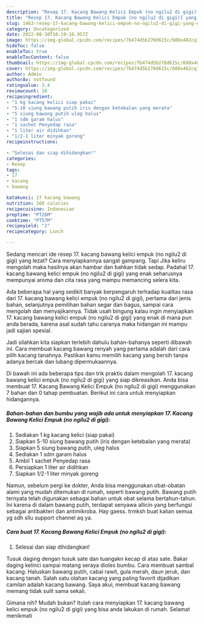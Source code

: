 ```yaml
---
description: "Resep 17. Kacang Bawang Kelici Empuk (no ngilu2 di gigi){ yang Enak Banget,  Menu Buat lebaran"
title: "Resep 17. Kacang Bawang Kelici Empuk (no ngilu2 di gigi){ yang Enak Banget,  Menu Buat lebaran"
slug: 1463-resep-17-kacang-bawang-kelici-empuk-no-ngilu2-di-gigi-yang-enak-banget-menu-buat-lebaran
category: Uncategorized
date: 2022-08-30T16:19:16.957Z
image: https://img-global.cpcdn.com/recipes/7b474d5b270d615c/680x482cq70/17-kacang-bawang-kelici-empuk-no-ngilu2-di-gigi-foto-resep-utama.jpg
hideToc: false
enableToc: true
enableTocContent: false
thumbnail: https://img-global.cpcdn.com/recipes/7b474d5b270d615c/680x482cq70/17-kacang-bawang-kelici-empuk-no-ngilu2-di-gigi-foto-resep-utama.jpg
cover: https://img-global.cpcdn.com/recipes/7b474d5b270d615c/680x482cq70/17-kacang-bawang-kelici-empuk-no-ngilu2-di-gigi-foto-resep-utama.jpg
author: Admin
authorAv: notfound
ratingvalue: 3.4
reviewcount: 10
recipeingredient:
- "1 kg kacang kelici siap pakai"
- "5-10 siung bawang putih iris dengan ketebalan yang merata"
- "5 siung bawang putih uleg halus"
- "1 sdm garam halus"
- "1 sachet Penyedap rasa"
- "1 liter air didihkan"
- "1/2-1 liter minyak goreng"
recipeinstructions:

- "Selesai dan siap dihidangkan!"
categories:
- Resep
tags:
- 17
- kacang
- bawang

katakunci: 17 kacang bawang 
nutrition: 160 calories
recipecuisine: Indonesian
preptime: "PT26M"
cooktime: "PT57M"
recipeyield: "2"
recipecategory: Lunch

---
```



Sedang mencari ide resep 17. kacang bawang kelici empuk (no ngilu2 di gigi) yang lezat? Cara menyiapkannya sangat gampang. Tapi Jika keliru mengolah maka hasilnya akan hambar dan bahkan tidak sedap. Padahal 17. kacang bawang kelici empuk (no ngilu2 di gigi) yang enak seharusnya mempunyai aroma dan cita rasa yang mampu memancing selera kita.


Ada beberapa hal yang sedikit banyak berpengaruh terhadap kualitas rasa dari 17. kacang bawang kelici empuk (no ngilu2 di gigi), pertama dari jenis bahan, selanjutnya pemilihan bahan segar dan bagus, sampai cara mengolah dan menyajikannya. Tidak usah bingung kalau ingin menyiapkan 17. kacang bawang kelici empuk (no ngilu2 di gigi) yang enak di mana pun anda berada, karena asal sudah tahu caranya maka hidangan ini mampu jadi sajian spesial.

Jadi silahkan kita siapkan terlebih dahulu bahan-bahanya seperti dibawah ini. Cara membuat kacang bawang renyah yang pertama adalah dari cara pilih kacang tanahnya. Pastikan kamu memilih kacang yang bersih tanpa adanya bercak dan lubang dipermukaannya.


Di bawah ini ada beberapa tips dan trik praktis dalam mengolah 17. kacang bawang kelici empuk (no ngilu2 di gigi) yang siap dikreasikan. Anda bisa membuat 17. Kacang Bawang Kelici Empuk (no ngilu2 di gigi) menggunakan 7 bahan dan 0 tahap pembuatan. Berikut ini cara untuk menyiapkan hidangannya.

<!--inarticleads1-->

##### Bahan-bahan dan bumbu yang wajib ada untuk menyiapkan 17. Kacang Bawang Kelici Empuk (no ngilu2 di gigi):

1. Sediakan 1 kg kacang kelici (siap pakai)
1. Siapkan 5-10 siung bawang putih (iris dengan ketebalan yang merata)
1. Siapkan 5 siung bawang putih, uleg halus
1. Sediakan 1 sdm garam halus
1. Ambil 1 sachet Penyedap rasa
1. Persiapkan 1 liter air didihkan
1. Siapkan 1/2-1 liter minyak goreng


Namun, sebelum pergi ke dokter, Anda bisa menggunakan obat-obatan alami yang mudah ditemukan di rumah, seperti bawang putih. Bawang putih ternyata telah digunakan sebagai bahan untuk obat selama bertahun-tahun. Ini karena di dalam bawang putih, terdapat senyawa allicin yang berfungsi sebagai antibakteri dan antimikroba. Hay gaess. trmksh buat kalian semua yg sdh sllu support channel aq ya. 

<!--inarticleads2-->

##### Cara buat 17. Kacang Bawang Kelici Empuk (no ngilu2 di gigi):


1. Selesai dan siap dihidangkan!

Tusuk daging dengan tusuk sate dan tuangakn kecap di atas sate. Bakar daging kelinci sampai matang seraya dioles bumbu. Cara membuat sambal kacang: Haluskan bawang putih, cabai rawit, gula merah, daun jeruk, dan kacang tanah. Salah satu olahan kacang yang paling favorit dijadikan camilan adalah kacang bawang. Saya akui, membuat kacang bawang memang tidak sulit sama sekali. 

Gimana nih? Mudah bukan? Itulah cara menyiapkan 17. kacang bawang kelici empuk (no ngilu2 di gigi) yang bisa anda lakukan di rumah. Selamat menikmati
